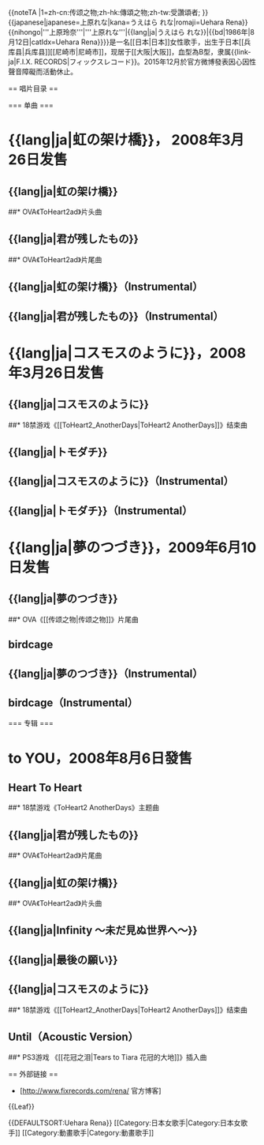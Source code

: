 {{noteTA
|1=zh-cn:传颂之物;zh-hk:傳頌之物;zh-tw:受讚頌者;
}}
{{japanese|japanese=上原れな|kana=うえはら れな|romaji=Uehara Rena}}
{{nihongo|'''上原玲奈'''|'''上原れな'''|{{lang|ja|うえはら れな}}|{{bd|1986年|8月12日|catIdx=Uehara Rena}}}}是一名[[日本|日本]]女性歌手，出生于日本[[兵库县|兵库县]][[尼崎市|尼崎市]]，现居于[[大阪|大阪]]，血型為B型，隶属{{link-ja|F.I.X. RECORDS|フィックスレコード}}。2015年12月於官方微博發表因心因性聲音障礙而活動休止。

== 唱片目录 ==

=== 单曲 ===
# {{lang|ja|虹の架け橋}}， 2008年3月26日发售
## {{lang|ja|虹の架け橋}}
##* OVA《ToHeart2ad》片头曲
## {{lang|ja|君が残したもの}}
##* OVA《ToHeart2ad》片尾曲
## {{lang|ja|虹の架け橋}}（Instrumental）
## {{lang|ja|君が残したもの}}（Instrumental）
# {{lang|ja|コスモスのように}}，2008年3月26日发售
## {{lang|ja|コスモスのように}}
##* 18禁游戏《[[ToHeart2_AnotherDays|ToHeart2 AnotherDays]]》结束曲
## {{lang|ja|トモダチ}}
## {{lang|ja|コスモスのように}}（Instrumental）
## {{lang|ja|トモダチ}}（Instrumental）
# {{lang|ja|夢のつづき}}，2009年6月10日发售
## {{lang|ja|夢のつづき}}
##* OVA《[[传颂之物|传颂之物]]》片尾曲
## birdcage
## {{lang|ja|夢のつづき}}（Instrumental）
## birdcage（Instrumental）

=== 专辑 ===
# to YOU，2008年8月6日發售
## Heart To Heart
##* 18禁游戏《ToHeart2 AnotherDays》主题曲
## {{lang|ja|君が残したもの}}
##* OVA《ToHeart2ad》片尾曲
## {{lang|ja|虹の架け橋}}
##* OVA《ToHeart2ad》片头曲
## {{lang|ja|Infinity 〜未だ見ぬ世界へ〜}}
## {{lang|ja|最後の願い}}
## {{lang|ja|コスモスのように}}
##* 18禁游戏《[[ToHeart2_AnotherDays|ToHeart2 AnotherDays]]》结束曲
## Until（Acoustic Version）
##* PS3游戏 《[[花冠之泪|Tears to Tiara 花冠的大地]]》插入曲

== 外部链接 ==
* [http://www.fixrecords.com/rena/ 官方博客]

{{Leaf}}

{{DEFAULTSORT:Uehara Rena}}
[[Category:日本女歌手|Category:日本女歌手]]
[[Category:動畫歌手|Category:動畫歌手]]